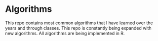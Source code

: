 # Algorithms

This repo contains most common algorithms that I have learned over the years and through classes. This repo is constantly being expanded with new algorithms.
All algorithms are being implemented in R.
